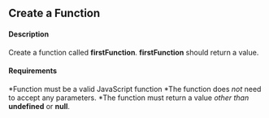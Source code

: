 ## Create a Function

#### Description
Create a function called **firstFunction**. **firstFunction** should return a value.

#### Requirements
*Function must be a valid JavaScript function
*The function does *not* need to accept any parameters.
*The function must return a value *other than* **undefined** or **null**.
